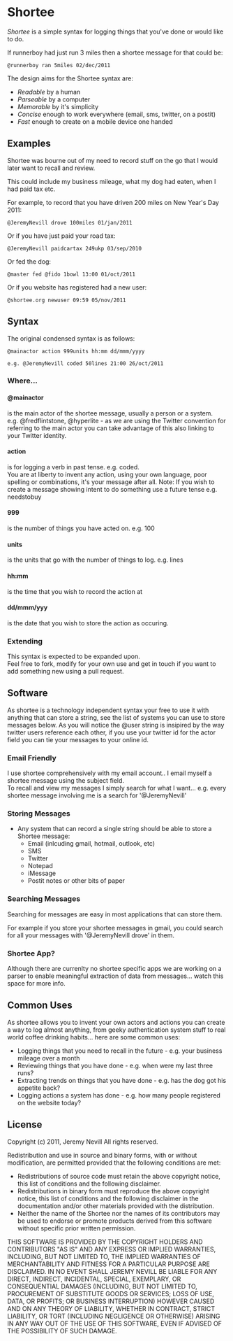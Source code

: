 # Shortee

*Shortee* is a simple syntax for logging things that you've done or would like to do.

If runnerboy had just run 3 miles then a shortee message for that could be:

    @runnerboy ran 5miles 02/dec/2011

The design aims for the Shortee syntax are: 

* *Readable* by a human
* *Parseable* by a computer
* *Memorable* by it's simplicity 
* *Concise* enough to work everywhere (email, sms, twitter, on a postit)
* *Fast* enough to create on a mobile device one handed


## Examples

Shortee was bourne out of my need to record stuff on the go that I would later want to recall and review.

This could include my business mileage, what my dog had eaten, when I had paid tax etc.

For example, to record that you have driven 200 miles on New Year's Day 2011:

    @JeremyNevill drove 100miles 01/jan/2011

Or if you have just paid your road tax:

    @JeremyNevill paidcartax 249ukp 03/sep/2010

Or fed the dog:

    @master fed @fido 1bowl 13:00 01/oct/2011

Or if you website has registered had a new user:

    @shortee.org newuser 09:59 05/nov/2011


## Syntax

The original condensed syntax is as follows:

    @mainactor action 999units hh:mm dd/mmm/yyyy

    e.g. @JeremyNevill coded 50lines 21:00 26/oct/2011
    
### Where...

#### @mainactor
is the main actor of the shortee message, usually a person or a system.  
e.g. @fredflintstone, @hyperlite - as we are using the Twitter convention for referring to the main actor you can take advantage of this also linking to your Twitter identity.

#### action
is for logging a verb in past tense. e.g. coded.   
You are at liberty to invent any action, using your own language, poor spelling or combinations, it's your message after all.
Note: If you wish to create a message showing intent to do something use a future tense e.g. needstobuy


#### 999
is the number of things you have acted on. e.g. 100


#### units
is the units that go with the number of things to log.  e.g. lines


#### hh:mm
is the time that you wish to record the action at


#### dd/mmm/yyy
is the date that you wish to store the action as occuring.


### Extending

This syntax is expected to be expanded upon.  
Feel free to fork, modify for your own use and get in touch if you want to add something new using a pull request.

## Software

As shortee is a technology independent syntax your free to use it with anything that can store a string, see the list of systems
you can use to store messages below.  As you will notice the @user string is insipired by the way twitter users reference each
other, if you use your twitter id for the actor field you can tie your messages to your online id.

### Email Friendly

I use shortee comprehensively with my email account..  I email myself a shortee message using the subject field.  
To recall and view my messages I simply search for what I want... e.g. every shortee message involving me is a search for '@JeremyNevill'

### Storing Messages

* Any system that can record a single string should be able to store a Shortee message:
  * Email (inlcuding gmail, hotmail, outlook, etc)
  * SMS
  * Twitter
  * Notepad
  * iMessage
  * Postit notes or other bits of paper

### Searching Messages

Searching for messages are easy in most applications that can store them.

For example if you store your shortee messages in gmail, you could search for all your messages with '@JeremyNevill drove' in them.

### Shortee App?

Although there are currenlty no shortee specific apps we are working on a parser to enable meaningful extraction of data from messages... watch this space for more info.

## Common Uses

As shortee allows you to invent your own actors and actions you can create a way to log almost anything, 
from geeky authentication system stuff to real world coffee drinking habits... here are some common uses:

* Logging things that you need to recall in the future - e.g. your business mileage over a month
* Reviewing things that you have done - e.g. when were my last three runs?
* Extracting trends on things that you have done - e.g. has the dog got his appetite back?
* Logging actions a system has done - e.g. how many people registered on the website today?

## License

Copyright (c) 2011, Jeremy Nevill
All rights reserved.

Redistribution and use in source and binary forms, with or without
modification, are permitted provided that the following conditions are met:

  * Redistributions of source code must retain the above copyright notice, this list of conditions and the following disclaimer.
  * Redistributions in binary form must reproduce the above copyright notice, this list of conditions and the following disclaimer in the documentation and/or other materials provided with the distribution.
  * Neither the name of the Shortee nor the names of its contributors may be used to endorse or promote products derived from this software without specific prior written permission.

THIS SOFTWARE IS PROVIDED BY THE COPYRIGHT HOLDERS AND CONTRIBUTORS "AS IS" AND
ANY EXPRESS OR IMPLIED WARRANTIES, INCLUDING, BUT NOT LIMITED TO, THE IMPLIED
WARRANTIES OF MERCHANTABILITY AND FITNESS FOR A PARTICULAR PURPOSE ARE
DISCLAIMED. IN NO EVENT SHALL JEREMY NEVILL BE LIABLE FOR ANY
DIRECT, INDIRECT, INCIDENTAL, SPECIAL, EXEMPLARY, OR CONSEQUENTIAL DAMAGES
(INCLUDING, BUT NOT LIMITED TO, PROCUREMENT OF SUBSTITUTE GOODS OR SERVICES;
LOSS OF USE, DATA, OR PROFITS; OR BUSINESS INTERRUPTION) HOWEVER CAUSED AND
ON ANY THEORY OF LIABILITY, WHETHER IN CONTRACT, STRICT LIABILITY, OR TORT
(INCLUDING NEGLIGENCE OR OTHERWISE) ARISING IN ANY WAY OUT OF THE USE OF THIS
SOFTWARE, EVEN IF ADVISED OF THE POSSIBILITY OF SUCH DAMAGE.





